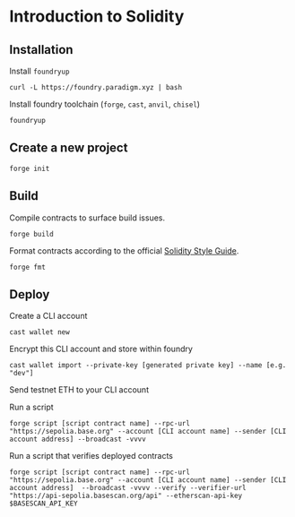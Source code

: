 # Introduction to Solidity

## Installation

Install `foundryup`
```
curl -L https://foundry.paradigm.xyz | bash
```

Install foundry toolchain (`forge`, `cast`, `anvil`, `chisel`)
```
foundryup
```

## Create a new project

```
forge init
```

## Build

Compile contracts to surface build issues.
```
forge build
```

Format contracts according to the official [Solidity Style Guide](https://docs.soliditylang.org/en/latest/style-guide.html).
```
forge fmt
```

## Deploy

Create a CLI account
```
cast wallet new
```

Encrypt this CLI account and store within foundry
```
cast wallet import --private-key [generated private key] --name [e.g. "dev"]
```

Send testnet ETH to your CLI account

Run a script
```
forge script [script contract name] --rpc-url "https://sepolia.base.org" --account [CLI account name] --sender [CLI account address] --broadcast -vvvv
```

Run a script that verifies deployed contracts
```
forge script [script contract name] --rpc-url "https://sepolia.base.org" --account [CLI account name] --sender [CLI account address]  --broadcast -vvvv --verify --verifier-url "https://api-sepolia.basescan.org/api" --etherscan-api-key $BASESCAN_API_KEY
```